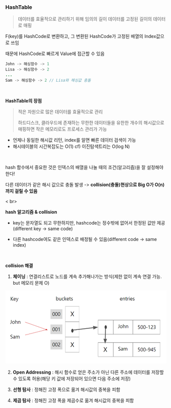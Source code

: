 ### HashTable

> 데이터를 효율적으로 관리하기 위해 임의의 길이 데이터를 고정된 길이의 데이터로 매핑

F(key)를 HashCode로 변환하고, 그 변환된 HashCode가 고정된 배열의 Index값으로 쓰임

때문에 HashCode로 빠르게 Value에 접근할 수 있음 

```java
John -> 해싱함수 -> 1
Lisa -> 해싱함수 -> 2
...
Sam -> 해싱함수 -> 2 // Lisa와 해싱값 충돌
```

<br>

**HashTable의 장점**

> 적은 자원으로 많은 데이터를 효율적으로 관리
>
> 하드디스크, 클라우드에 존재하는 무한한 데이터들을 유한한 개수의 해시값으로 매핑하면 작은 메모리로도 프로세스 관리가 가능

* 언제나 동일한 해시값 리턴, index를 알면 빠른 데이터 검색이 가능
* 해시테이블의 시간복잡도는  O(1)   cf) 이진탐색트리는 O(log N)

<br>

hash 함수에서 중요한 것은 인덱스의 배열을 나눌 때의 조건(알고리즘)을 잘 설정해야 한다!

다른 데이터가 같은 해시 값으로 충돌 발생 -> **collision(충돌)현상으로 Big O가 O(n)까지 걸릴 수 있음**

< br>

**hash 알고리즘 & collision**

- key는 문자열도 되고 무한하지만, hashcode는 정수밖에 없어서 한정된 값만 제공(different key -> same code)

- 다른 hashcode여도 같은 인덱스로 배정될 수 있음(different code -> same index)

<br>

**collision 해결**

1. **체이닝** : 연결리스트로 노드를 계속 추가해나가는 방식(제한 없이 계속 연결 가능. but 메모리 문제 O)

![체이닝](https://github.com/ssd256/Dev-Storage/blob/main/DataStructure/images/%EC%B2%B4%EC%9D%B4%EB%8B%9D.PNG)

2. **Open Addressing** : 해시 함수로 얻은 주소가 아닌 다른 주소에 데이터를 저장할 수 있도록 허용(해당 키 값에 저장되어 있으면 다음 주소에 저장)

3. **선형 탐사** : 정해진 고정 폭으로 옮겨 해시값의 중복을 피함

4. **제곱 탐사** : 정해진 고정 폭을 제곱수로 옮겨 해시값의 중복을 피함



